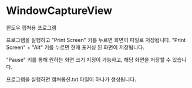 # WindowCaptureView
윈도우 캡쳐용 프로그램

프로그램을 실행하고
"Print Screen" 키를 누르면 화면이 파일로 저장됩니다.
"Print Screen" + "Alt" 키를 누르면 현재 포커싱 된 화면이 저장됩니다.

"Pause" 키를 통해 원하는 화면 크기 지정이 가능하고,
해당 화면을 저장할 수 있습니다.

프로그램을 실행하면 캡쳐옵션.txt 파일이 하나가 생성됩니다.
